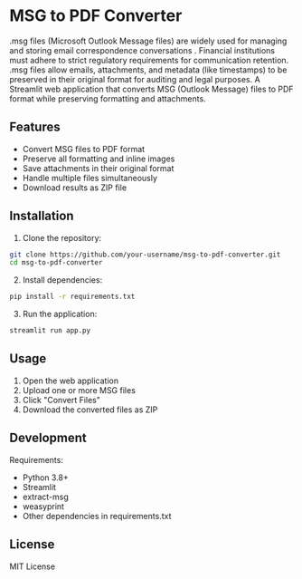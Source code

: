 # MSG to PDF Converter
.msg files (Microsoft Outlook Message files) are widely used for managing and storing email correspondence conversations .
Financial institutions must adhere to strict regulatory requirements for communication retention. .msg files allow emails, attachments, and metadata (like timestamps) to be preserved in their original format for auditing and legal purposes.
A Streamlit web application that converts MSG (Outlook Message) files to PDF format while preserving formatting and attachments.

## Features

- Convert MSG files to PDF format
- Preserve all formatting and inline images
- Save attachments in their original format
- Handle multiple files simultaneously
- Download results as ZIP file

## Installation

1. Clone the repository:
```bash
git clone https://github.com/your-username/msg-to-pdf-converter.git
cd msg-to-pdf-converter
```

2. Install dependencies:
```bash
pip install -r requirements.txt
```

3. Run the application:
```bash
streamlit run app.py
```

## Usage

1. Open the web application
2. Upload one or more MSG files
3. Click "Convert Files"
4. Download the converted files as ZIP

## Development

Requirements:
- Python 3.8+
- Streamlit
- extract-msg
- weasyprint
- Other dependencies in requirements.txt


## License

MIT License
